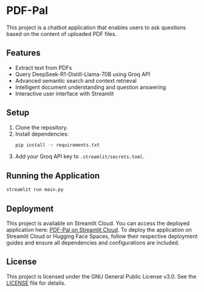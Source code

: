 # PDF-Pal

This project is a chatbot application that enables users to ask questions based on the content of uploaded PDF files.

## Features

- Extract text from PDFs
- Query DeepSeek-R1-Distill-Llama-70B using Groq API
- Advanced semantic search and context retrieval
- Intelligent document understanding and question answering
- Interactive user interface with Streamlit

## Setup

1. Clone the repository.
2. Install dependencies:
    ```bash
    pip install -r requirements.txt
    ```
3. Add your Groq API key to `.streamlit/secrets.toml`.

## Running the Application

```bash
streamlit run main.py
```

## Deployment

This project is available on Streamlit Cloud. You can access the deployed application here: [PDF-Pal on Streamlit Cloud](https://pdf-pal-v1.streamlit.app/). To deploy the application on Streamlit Cloud or Hugging Face Spaces, follow their respective deployment guides and ensure all dependencies and configurations are included.

## License

This project is licensed under the GNU General Public License v3.0. See the [LICENSE](LICENSE) file for details.